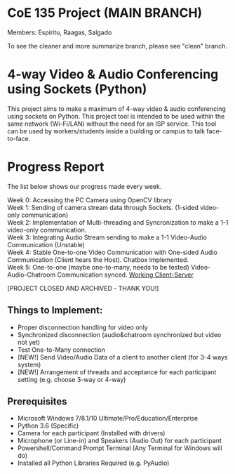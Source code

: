 # CoE 135 Project (MAIN BRANCH)
Members: Espiritu, Raagas, Salgado

To see the cleaner and more summarize branch, please see "clean" branch.

# 4-way Video & Audio Conferencing using Sockets (Python)
This project aims to make a maximum of 4-way video & audio conferencing using sockets on Python. This project tool is intended to be used within the same network (Wi-Fi/LAN) without the need for an ISP service. This tool can be used by workers/students inside a building or campus to talk face-to-face.

# Progress Report
The list below shows our progress made every week.

Week 0: Accessing the PC Camera using OpenCV library  
Week 1: Sending of camera stream data through Sockets. (1-sided video-only communication)  
Week 2: Implementation of Multi-threading and Syncronization to make a 1-1 video-only communication.  
Week 3: Integrating Audio Stream sending to make a 1-1 Video-Audio Communication (Unstable)  
Week 4: Stable One-to-one Video Communication with One-sided Audio Communication (Client hears the Host). Chatbox implemented.  
Week 5: One-to-one (maybe one-to-many, needs to be tested) Video-Audio-Chatroom Communication synced. [Working Client-Server](https://github.com/espiritukarl/CoE135Proj/tree/master/Week3)

[PROJECT CLOSED AND ARCHIVED - THANK YOU!]

## Things to Implement:  
- Proper disconnection handling for video only 
- Synchronized disconnection (audio&chatroom synchronized but video not yet)
- Test One-to-Many connection
- [NEW!] Send Video/Audio Data of a client to another client (for 3-4 ways system)
- [NEW!] Arrangement of threads and acceptance for each participant setting (e.g. choose 3-way or 4-way)

## Prerequisites
- Microsoft Windows 7/8.1/10 Ultimate/Pro/Education/Enterprise
- Python 3.6 (Specific)
- Camera for each participant (Installed with drivers)
- Microphone (or Line-in) and Speakers (Audio Out) for each participant
- Powershell/Command Prompt Terminal (Any Terminal for Windows will do)
- Installed all Python Libraries Required (e.g. PyAudio)

